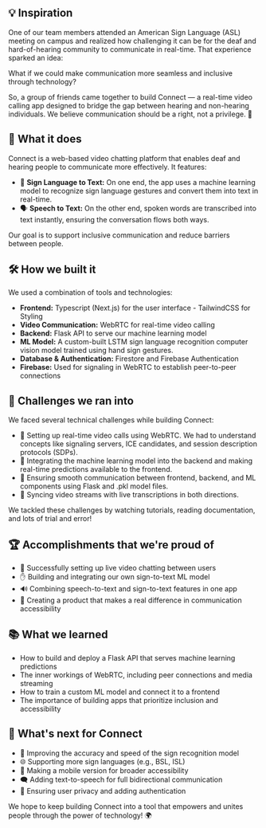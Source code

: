 ## 💡 Inspiration
One of our team members attended an American Sign Language (ASL) meeting on campus and realized how challenging it can be for the deaf and hard-of-hearing community to communicate in real-time. That experience sparked an idea:

What if we could make communication more seamless and inclusive through technology?

So, a group of friends came together to build Connect — a real-time video calling app designed to bridge the gap between hearing and non-hearing individuals. We believe communication should be a right, not a privilege. 💙

## 📱 What it does
Connect is a web-based video chatting platform that enables deaf and hearing people to communicate more effectively. It features:

- 👋 **Sign Language to Text:** On one end, the app uses a machine learning model to recognize sign language gestures and convert them into text in real-time.
- 🗣️ **Speech to Text:** On the other end, spoken words are transcribed into text instantly, ensuring the conversation flows both ways.

Our goal is to support inclusive communication and reduce barriers between people.

## 🛠️ How we built it
We used a combination of tools and technologies:

- **Frontend:** Typescript (Next.js) for the user interface - TailwindCSS for Styling
- **Video Communication:** WebRTC for real-time video calling
- **Backend:** Flask API to serve our machine learning model
- **ML Model:** A custom-built LSTM sign language recognition computer vision model trained using hand sign gestures.
- **Database & Authentication:** Firestore and Firebase Authentication
- **Firebase:** Used for signaling in WebRTC to establish peer-to-peer connections

## 🚧 Challenges we ran into
We faced several technical challenges while building Connect:

- 🔧 Setting up real-time video calls using WebRTC. We had to understand concepts like signaling servers, ICE candidates, and session description protocols (SDPs).
- 🤖 Integrating the machine learning model into the backend and making real-time predictions available to the frontend.
- 🔗 Ensuring smooth communication between frontend, backend, and ML components using Flask and .pkl model files.
- 🔄 Syncing video streams with live transcriptions in both directions.

We tackled these challenges by watching tutorials, reading documentation, and lots of trial and error!

## 🏆 Accomplishments that we're proud of
- 🔴 Successfully setting up live video chatting between users
- ✋ Building and integrating our own sign-to-text ML model
- 🔊 Combining speech-to-text and sign-to-text features in one app
- 🤝 Creating a product that makes a real difference in communication accessibility

## 📚 What we learned
- How to build and deploy a Flask API that serves machine learning predictions
- The inner workings of WebRTC, including peer connections and media streaming
- How to train a custom ML model and connect it to a frontend
- The importance of building apps that prioritize inclusion and accessibility

## 🚀 What's next for Connect
- 🧠 Improving the accuracy and speed of the sign recognition model
- 🌐 Supporting more sign languages (e.g., BSL, ISL)
- 📲 Making a mobile version for broader accessibility
- 🗨️ Adding text-to-speech for full bidirectional communication
- 🔐 Ensuring user privacy and adding authentication

We hope to keep building Connect into a tool that empowers and unites people through the power of technology! 🌍
